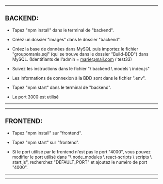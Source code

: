 ------------------------------------------------------------------------
BACKEND:
------------------------------------------------------------------------
- Tapez "npm install" dans le terminal de "backend".

- Créez un dossier "images" dans le dossier "backend".

- Créez la base de données dans MySQL puis importez le fichier "groupomania.sql" (qui se trouve dans le dossier "Build-BDD") dans MySQL.
(Identifiants de l'admin = marie@mail.com / test33)

- Suivez les instructions dans le fichier "\ backend \ models \ index.js"

- Les informations de connexion à la BDD sont dans le fichier ".env".

- Tapez "npm start" dans le terminal de "backend".

- Le port 3000 est utilisé
------------------------------------------------------------------------

------------------------------------------------------------------------
FRONTEND:
------------------------------------------------------------------------
- Tapez "npm install" sur "frontend".

- Tapez "npm start" sur "frontend".

- Si le port utilisé par le frontend n'est pas le port "4000", vous pouvez modifier le port utilisé dans "\ node_modules \ react-scripts \ scripts \ start.js", recherchez "DEFAULT_PORT" et ajoutez le numéro de port "4000".
------------------------------------------------------------------------
------------------------------------------------------------------------